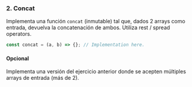 ### 2. Concat

Implementa una función `concat` (inmutable) tal que, dados 2 arrays como entrada, devuelva la concatenación de ambos. Utiliza rest / spread operators.

```js
const concat = (a, b) => {}; // Implementation here.
```

#### Opcional

Implementa una versión del ejercicio anterior donde se acepten múltiples arrays de entrada (más de 2).